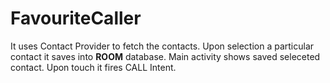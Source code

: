 # FavouriteCaller

It uses Contact Provider to fetch the contacts. 
Upon selection a particular contact it saves into **ROOM** database.
Main activity shows saved seleceted contact. Upon touch it fires CALL Intent.
